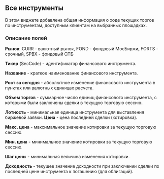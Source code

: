 
## **Все инструменты** 
В этом виджете добавлена общая информация о ходе текущих торгов по инструментам, доступным клиентам на выбранных площадках.
### Описание полей
**Рынок**: CURR - валютный рынок, FOND - фондовый МосБиржи, FORTS - срочный, SPBX - фондовый СПБ 

**Тикер** (SecCode) - идентификатор финансового инструмента. 

**Название** - краткое наименование финансового инструмента. 

**Рост за сегодня** - абсолютное изменение финансового инструмента в пунктах или валютных единицах расчета. 

**Объем торгов** - суммарное число единиц финансового инструмента, с которыми были заключены сделки в текущую торговую сессию. 

**Лотность** - минимальная единица инструмента для выставления биржевой заявки. 
**Цена** - цена последней сделки (котировка). 

**Макс. цена** - максимальное значение котировки за текущую торговую сессию. 

**Мин. цена** - минимальное значение котировки за текущую торговую сессию.

**Шаг цены** - минимальная величина изменения котировки. 

**Доходность** - текущее значение доходности при заключении сделки по последней цене инструмента к погашению (для облигаций).
